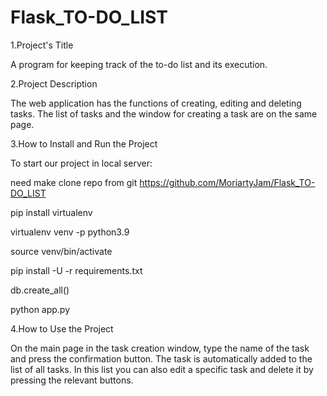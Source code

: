 # Flask_TO-DO_LIST

1.Project's Title

A program for keeping track of the to-do list and its execution. 

2.Project Description

The web application has the functions of creating, editing and deleting tasks. The list of tasks and the window for creating a task are on the same page. 

3.How to Install and Run the Project

To start our project in local server:

need make clone repo from git https://github.com/MoriartyJam/Flask_TO-DO_LIST

pip install virtualenv

virtualenv venv -p python3.9

source venv/bin/activate

pip install -U -r requirements.txt 

db.create_all()

python app.py

4.How to Use the Project 

On the main page in the task creation window, type the name of the task and press the confirmation button. The task is automatically added to the list of all tasks. In this list you can also edit a specific task and delete it by pressing the relevant buttons. 
